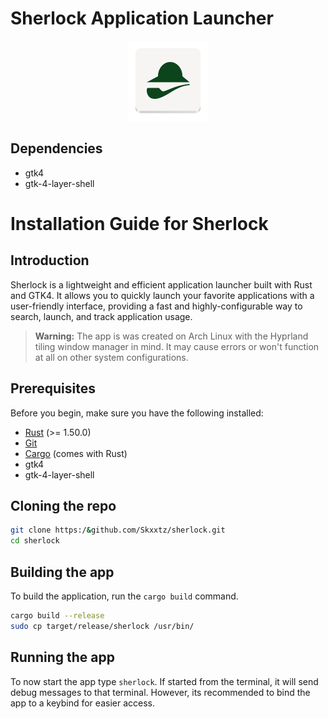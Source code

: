 # Sherlock Application Launcher
<div align="center" style="text-align:center">
  <picture>
    <source media="(prefers-color-scheme: dark)" srcset="images/logo-light.svg">
    <source media="(prefers-color-scheme: light)" srcset="images/logo-light.svg">
    <img alt="sherlock logo" height="128" src="images/logo-light.svg">
  </picture>
</div>


## Dependencies
- gtk4
- gtk-4-layer-shell

# Installation Guide for Sherlock

## Introduction
Sherlock is a lightweight and efficient application launcher built with Rust and GTK4. It allows you to quickly launch your favorite applications with a user-friendly interface, providing a fast and highly-configurable way to search, launch, and track application usage.

> **Warning:** The app is was created on Arch Linux with the Hyprland tiling window manager in mind. It may cause errors or won't function at all on other system configurations.

## Prerequisites
Before you begin, make sure you have the following installed:
- [Rust](https://www.rust-lang.org/) (>= 1.50.0)
- [Git](https://git-scm.com/)
- [Cargo](https://doc.rust-lang.org/cargo/) (comes with Rust)
- gtk4
- gtk-4-layer-shell

## Cloning the repo
```bash 
git clone https:/&github.com/Skxxtz/sherlock.git
cd sherlock
```

## Building the app
To build the application, run the `cargo build` command.
```bash 
cargo build --release
sudo cp target/release/sherlock /usr/bin/
```

## Running the app
To now start the app type `sherlock`. If started from the terminal, it will send debug messages to that terminal. However, its recommended to bind the app to a keybind for easier access.


